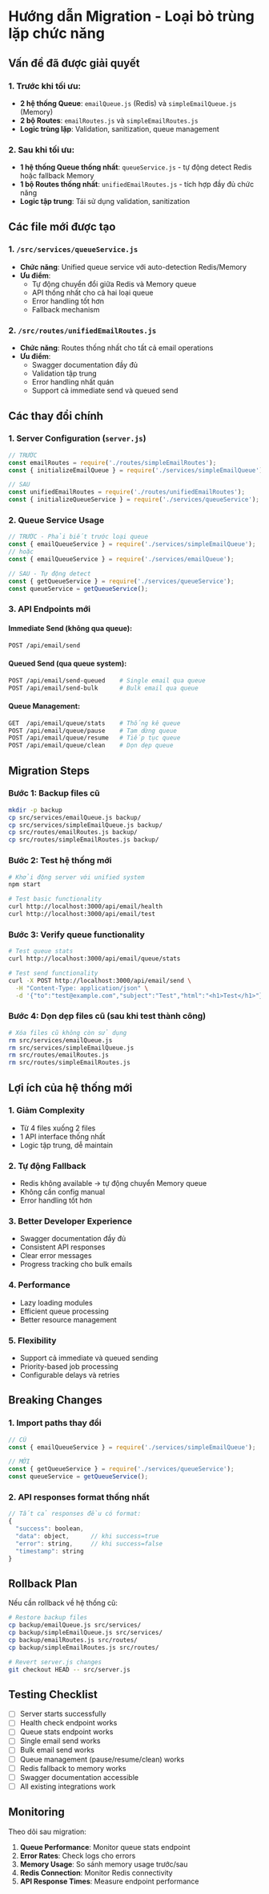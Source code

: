 # Hướng dẫn Migration - Loại bỏ trùng lặp chức năng

## Vấn đề đã được giải quyết

### 1. **Trước khi tối ưu:**
- **2 hệ thống Queue**: `emailQueue.js` (Redis) và `simpleEmailQueue.js` (Memory)
- **2 bộ Routes**: `emailRoutes.js` và `simpleEmailRoutes.js` 
- **Logic trùng lặp**: Validation, sanitization, queue management

### 2. **Sau khi tối ưu:**
- **1 hệ thống Queue thống nhất**: `queueService.js` - tự động detect Redis hoặc fallback Memory
- **1 bộ Routes thống nhất**: `unifiedEmailRoutes.js` - tích hợp đầy đủ chức năng
- **Logic tập trung**: Tái sử dụng validation, sanitization

## Các file mới được tạo

### 1. `/src/services/queueService.js`
- **Chức năng**: Unified queue service với auto-detection Redis/Memory
- **Ưu điểm**: 
  - Tự động chuyển đổi giữa Redis và Memory queue
  - API thống nhất cho cả hai loại queue
  - Error handling tốt hơn
  - Fallback mechanism

### 2. `/src/routes/unifiedEmailRoutes.js`
- **Chức năng**: Routes thống nhất cho tất cả email operations
- **Ưu điểm**:
  - Swagger documentation đầy đủ
  - Validation tập trung
  - Error handling nhất quán
  - Support cả immediate send và queued send

## Các thay đổi chính

### 1. **Server Configuration** (`server.js`)
```javascript
// TRƯỚC
const emailRoutes = require('./routes/simpleEmailRoutes');
const { initializeEmailQueue } = require('./services/simpleEmailQueue');

// SAU  
const unifiedEmailRoutes = require('./routes/unifiedEmailRoutes');
const { initializeQueueService } = require('./services/queueService');
```

### 2. **Queue Service Usage**
```javascript
// TRƯỚC - Phải biết trước loại queue
const { emailQueueService } = require('./services/simpleEmailQueue');
// hoặc
const { emailQueueService } = require('./services/emailQueue');

// SAU - Tự động detect
const { getQueueService } = require('./services/queueService');
const queueService = getQueueService();
```

### 3. **API Endpoints mới**

#### **Immediate Send** (không qua queue):
```bash
POST /api/email/send
```

#### **Queued Send** (qua queue system):
```bash
POST /api/email/send-queued    # Single email qua queue
POST /api/email/send-bulk      # Bulk email qua queue
```

#### **Queue Management**:
```bash
GET  /api/email/queue/stats    # Thống kê queue
POST /api/email/queue/pause    # Tạm dừng queue  
POST /api/email/queue/resume   # Tiếp tục queue
POST /api/email/queue/clean    # Dọn dẹp queue
```

## Migration Steps

### Bước 1: Backup files cũ
```bash
mkdir -p backup
cp src/services/emailQueue.js backup/
cp src/services/simpleEmailQueue.js backup/
cp src/routes/emailRoutes.js backup/
cp src/routes/simpleEmailRoutes.js backup/
```

### Bước 2: Test hệ thống mới
```bash
# Khởi động server với unified system
npm start

# Test basic functionality
curl http://localhost:3000/api/email/health
curl http://localhost:3000/api/email/test
```

### Bước 3: Verify queue functionality
```bash
# Test queue stats
curl http://localhost:3000/api/email/queue/stats

# Test send functionality
curl -X POST http://localhost:3000/api/email/send \
  -H "Content-Type: application/json" \
  -d '{"to":"test@example.com","subject":"Test","html":"<h1>Test</h1>"}'
```

### Bước 4: Dọn dẹp files cũ (sau khi test thành công)
```bash
# Xóa files cũ không còn sử dụng
rm src/services/emailQueue.js
rm src/services/simpleEmailQueue.js  
rm src/routes/emailRoutes.js
rm src/routes/simpleEmailRoutes.js
```

## Lợi ích của hệ thống mới

### 1. **Giảm Complexity**
- Từ 4 files xuống 2 files
- 1 API interface thống nhất
- Logic tập trung, dễ maintain

### 2. **Tự động Fallback**
- Redis không available → tự động chuyển Memory queue
- Không cần config manual
- Error handling tốt hơn

### 3. **Better Developer Experience**
- Swagger documentation đầy đủ
- Consistent API responses
- Clear error messages
- Progress tracking cho bulk emails

### 4. **Performance**
- Lazy loading modules
- Efficient queue processing
- Better resource management

### 5. **Flexibility**
- Support cả immediate và queued sending
- Priority-based job processing
- Configurable delays và retries

## Breaking Changes

### 1. **Import paths thay đổi**
```javascript
// CŨ
const { emailQueueService } = require('./services/simpleEmailQueue');

// MỚI  
const { getQueueService } = require('./services/queueService');
const queueService = getQueueService();
```

### 2. **API responses format thống nhất**
```javascript
// Tất cả responses đều có format:
{
  "success": boolean,
  "data": object,      // khi success=true
  "error": string,     // khi success=false  
  "timestamp": string
}
```

## Rollback Plan

Nếu cần rollback về hệ thống cũ:

```bash
# Restore backup files
cp backup/emailQueue.js src/services/
cp backup/simpleEmailQueue.js src/services/
cp backup/emailRoutes.js src/routes/
cp backup/simpleEmailRoutes.js src/routes/

# Revert server.js changes
git checkout HEAD -- src/server.js
```

## Testing Checklist

- [ ] Server starts successfully
- [ ] Health check endpoint works
- [ ] Queue stats endpoint works  
- [ ] Single email send works
- [ ] Bulk email send works
- [ ] Queue management (pause/resume/clean) works
- [ ] Redis fallback to memory works
- [ ] Swagger documentation accessible
- [ ] All existing integrations work

## Monitoring

Theo dõi sau migration:

1. **Queue Performance**: Monitor queue stats endpoint
2. **Error Rates**: Check logs cho errors
3. **Memory Usage**: So sánh memory usage trước/sau
4. **Redis Connection**: Monitor Redis connectivity
5. **API Response Times**: Measure endpoint performance

